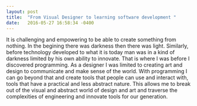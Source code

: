 ```yaml
---
layout: post
title:  "From Visual Designer to learning software development "
date:   2016-05-27 16:58:34 -0400
---
```


It is challenging and empowering to be able to create something from nothing. In the begining there was darkness then there was light. Similarly, before technology developed to what it is today man was in a kind of darkness limited by his own ability to innovate. That is where I was before I discovered programming. As a designer I was limited to creating art and design to communicate and make sense of the world. With programming I can go beyond that and create tools that people can use and interact with, tools that have a practical and less abstract nature. This allows me to break out of the visual and abstract world of design and art and traverse the complexities of engineering and innovate tools for our generation.

